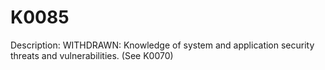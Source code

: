 # K0085
Description: WITHDRAWN: Knowledge of system and application security threats and vulnerabilities. (See K0070)
